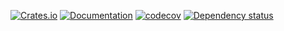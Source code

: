 [![Crates.io](https://img.shields.io/crates/v/touchportal-sdk.svg)](https://crates.io/crates/touchportal-sdk)
[![Documentation](https://docs.rs/touchportal-sdk/badge.svg)](https://docs.rs/touchportal-sdk/)
[![codecov](https://codecov.io/gh/jonhoo/touchportal-plugin/graph/badge.svg?token=5F2CLHGAEM)](https://codecov.io/gh/jonhoo/touchportal-plugin)
[![Dependency status](https://deps.rs/repo/github/jonhoo/touchportal-plugin/status.svg)](https://deps.rs/repo/github/jonhoo/touchportal-plugin)
